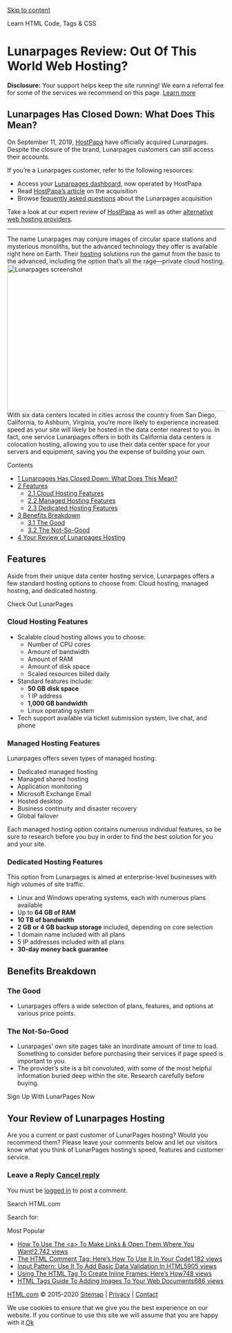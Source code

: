 <a href="#site-main" class="skip-link screen-reader-text">Skip to content</a>

[](https://html.com/)

Learn HTML Code, Tags & CSS

# Lunarpages Review: Out Of This World Web Hosting?

**Disclosure:** Your support helps keep the site running! We earn a referral fee for some of the services we recommend on this page. [Learn more](https://html.com/disclosure/)

## <span id="Lunarpages_Has_Closed_Down_What_Does_This_Mean">Lunarpages Has Closed Down: What Does This Mean?</span>

On September 11, 2019, [HostPapa](https://html.com/web-hosting/hostpapa/) have officially acquired Lunarpages. Despite the closure of the brand, Lunarpages customers can still access their accounts.

If you’re a Lunarpages customer, refer to the following resources:

- Access your [Lunarpages dashboard](https://account.lunarpages.com/login.php), now operated by HostPapa
- Read [HostPapa’s article](https://www.hostpapa.com/about-hostpapa/pressroom/hostpapa-acquires-the-web-hosting-brand-lunarpages-to-strengthen-its-position-as-one-of-the-fastest-growing-web-hosting-companies-in-the-world/) on the acquisition
- Browse [fequently asked questions](https://lunarpages.com/#faq) about the Lunarpages acquisition

Take a look at our expert review of [HostPapa](https://html.com/web-hosting/hostpapa/) as well as other [alternative web hosting providers](https://html.com/web-hosting/).

---

The name Lunarpages may conjure images of circular space stations and mysterious monoliths, but the advanced technology they offer is available right here on Earth. Their [hosting](https://html.com/web-hosting/) solutions run the gamut from the basic to the advanced, including the option that’s all the rage—private cloud hosting.  
<img src="https://html.com/wp-content/uploads/screenshot_lunarpages-1024x433.png" alt="Lunarpages screenshot" class="alignleft size-large wp-image-7610 sp-no-webp" sizes="(max-width: 800px) 100vw, 800px" srcset="https://html.com/wp-content/uploads/screenshot_lunarpages-1024x433.png 1024w, https://html.com/wp-content/uploads/screenshot_lunarpages-300x127.png 300w, https://html.com/wp-content/uploads/screenshot_lunarpages-768x325.png 768w, https://html.com/wp-content/uploads/screenshot_lunarpages.png 1305w" width="800" height="338" />  
With six data centers located in cities across the country from San Diego, California, to Ashburn, Virginia, you’re more likely to experience increased speed as your site will likely be hosted in the data center nearest to you. In fact, one service Lunarpages offers in both its California data centers is colocation hosting, allowing you to use their data center space for your servers and equipment, saving you the expense of building your own.

Contents

- [<span class="toc_number toc_depth_1">1</span> Lunarpages Has Closed Down: What Does This Mean?](#Lunarpages_Has_Closed_Down_What_Does_This_Mean)
- [<span class="toc_number toc_depth_1">2</span> Features](#Features)
  - [<span class="toc_number toc_depth_2">2.1</span> Cloud Hosting Features](#Cloud_Hosting_Features)
  - [<span class="toc_number toc_depth_2">2.2</span> Managed Hosting Features](#Managed_Hosting_Features)
  - [<span class="toc_number toc_depth_2">2.3</span> Dedicated Hosting Features](#Dedicated_Hosting_Features)
- [<span class="toc_number toc_depth_1">3</span> Benefits Breakdown](#Benefits_Breakdown)
  - [<span class="toc_number toc_depth_2">3.1</span> The Good](#The_Good)
  - [<span class="toc_number toc_depth_2">3.2</span> The Not-So-Good](#The_Not-So-Good)
- [<span class="toc_number toc_depth_1">4</span> Your Review of Lunarpages Hosting](#Your_Review_of_Lunarpages_Hosting)

## <span id="Features">Features</span>

Aside from their unique data center hosting service, Lunarpages offers a few standard hosting options to choose from: Cloud hosting, managed hosting, and dedicated hosting.

Check Out LunarPages

### <span id="Cloud_Hosting_Features">Cloud Hosting Features</span>

- Scalable cloud hosting allows you to choose:
  - Number of CPU cores
  - Amount of bandwidth
  - Amount of RAM
  - Amount of disk space
  - Scaled resources billed daily
- Standard features include:
  - **50 GB disk space**
  - 1 IP address
  - **1,000 GB bandwidth**
  - Linux operating system
- Tech support available via ticket submission system, live chat, and phone

### <span id="Managed_Hosting_Features">Managed Hosting Features</span>

Lunarpages offers seven types of managed hosting:

- Dedicated managed hosting
- Managed shared hosting
- Application monitoring
- Microsoft Exchange Email
- Hosted desktop
- Business continuity and disaster recovery
- Global failover

Each managed hosting option contains numerous individual features, so be sure to research before you buy in order to find the best solution for you and your site.

### <span id="Dedicated_Hosting_Features">Dedicated Hosting Features</span>

This option from Lunarpages is aimed at enterprise-level businesses with high volumes of site traffic.

- Linux and Windows operating systems, each with numerous plans available
- Up to **64 GB of RAM**
- **10 TB of bandwidth**
- **2 GB or 4 GB backup storage** included, depending on core selection
- 1 domain name included with all plans
- 5 IP addresses included with all plans
- **30-day money back guarantee**

## <span id="Benefits_Breakdown">Benefits Breakdown</span>

### <span id="The_Good">The Good</span>

- Lunarpages offers a wide selection of plans, features, and options at various price points.

### <span id="The_Not-So-Good">The Not-So-Good</span>

- Lunarpages’ own site pages take an inordinate amount of time to load. Something to consider before purchasing their services if page speed is important to you.
- The provider’s site is a bit convoluted, with some of the most helpful information buried deep within the site. Research carefully before buying.

Sign Up With LunarPages Now

## <span id="Your_Review_of_Lunarpages_Hosting">Your Review of Lunarpages Hosting</span>

Are you a current or past customer of LunarPages hosting? Would you recommend them? Please leave your comments below and let our visitors know what you think of LunarPages hosting’s speed, features and customer service.

<span id="tho-end-content" style="display: block; visibility: hidden;"></span>

### Leave a Reply <span class="small"><a href="https://html.com/web-hosting/lunarpages/#respond" id="cancel-comment-reply-link">Cancel reply</a></span>

You must be [logged in](https://html.com/wp-login.php?redirect_to=https%3A%2F%2Fhtml.com%2Fweb-hosting%2Flunarpages%2F) to post a comment.

Search HTML.com

<span class="screen-reader-text">Search for:</span>

Most Popular

- <a href="https://html.com/attributes/a-target/" class="popular_posts_bars_link">How To Use The &lt;a&gt; To Make Links &amp; Open Them Where You Want!</a><span class="popular_posts_bars_comment_count_hold"><a href="https://html.com/attributes/a-target/#comments" class="popular_posts_bars_comment_count">2,742 views</a><span class="popular_posts_bars_comment_count_triangle"></span></span>
- <a href="https://html.com/tags/comment-tag/" class="popular_posts_bars_link">The HTML Comment Tag: Here’s How To Use It In Your Code</a><span class="popular_posts_bars_comment_count_hold"><a href="https://html.com/tags/comment-tag/#comments" class="popular_posts_bars_comment_count">1,182 views</a><span class="popular_posts_bars_comment_count_triangle"></span></span>
- <a href="https://html.com/attributes/input-pattern/" class="popular_posts_bars_link">Input Pattern: Use It To Add Basic Data Validation In HTML5</a><span class="popular_posts_bars_comment_count_hold"><a href="https://html.com/attributes/input-pattern/#comments" class="popular_posts_bars_comment_count">905 views</a><span class="popular_posts_bars_comment_count_triangle"></span></span>
- <a href="https://html.com/tags/iframe/" class="popular_posts_bars_link">Using The HTML Tag To Create Inline Frames: Here’s How</a><span class="popular_posts_bars_comment_count_hold"><a href="https://html.com/tags/iframe/#comments" class="popular_posts_bars_comment_count">748 views</a><span class="popular_posts_bars_comment_count_triangle"></span></span>
- <a href="https://html.com/tags/img/" class="popular_posts_bars_link">HTML Tags Guide To Adding Images To Your Web Documents</a><span class="popular_posts_bars_comment_count_hold"><a href="https://html.com/tags/img/#comments" class="popular_posts_bars_comment_count">686 views</a><span class="popular_posts_bars_comment_count_triangle"></span></span>

[HTML.com](https://html.com/) © 2015-2020 [Sitemap](https://html.com/sitemap/) | [Privacy](https://html.com/privacy/) | [Contact](https://html.com/contact/)

<span id="cn-notice-text" class="cn-text-container">We use cookies to ensure that we give you the best experience on our website. If you continue to use this site we will assume that you are happy with it.</span><span id="cn-notice-buttons" class="cn-buttons-container"><a href="#" id="cn-accept-cookie" class="cn-set-cookie cn-button bootstrap button">Ok</a></span><a href="javascript:void(0);" id="cn-close-notice" class="cn-close-icon"></a>
